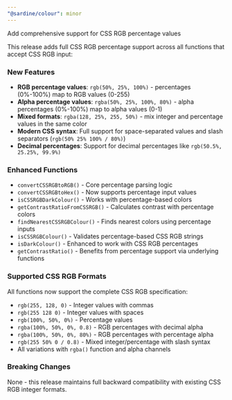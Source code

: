 ```yaml
---
"@sardine/colour": minor
---
```


Add comprehensive support for CSS RGB percentage values

This release adds full CSS RGB percentage support across all functions that accept CSS RGB input:

### New Features
- **RGB percentage values**: `rgb(50%, 25%, 100%)` - percentages (0%-100%) map to RGB values (0-255)
- **Alpha percentage values**: `rgba(50%, 25%, 100%, 80%)` - alpha percentages (0%-100%) map to alpha values (0-1)
- **Mixed formats**: `rgba(128, 25%, 255, 50%)` - mix integer and percentage values in the same color
- **Modern CSS syntax**: Full support for space-separated values and slash separators (`rgb(50% 25% 100% / 80%)`)
- **Decimal percentages**: Support for decimal percentages like `rgb(50.5%, 25.25%, 99.9%)`

### Enhanced Functions
- `convertCSSRGBtoRGB()` - Core percentage parsing logic
- `convertCSSRGBtoHex()` - Now supports percentage input values
- `isCSSRGBDarkColour()` - Works with percentage-based colors
- `getContrastRatioFromCSSRGB()` - Calculates contrast with percentage colors
- `findNearestCSSRGBColour()` - Finds nearest colors using percentage inputs
- `isCSSRGBColour()` - Validates percentage-based CSS RGB strings
- `isDarkColour()` - Enhanced to work with CSS RGB percentages
- `getContrastRatio()` - Benefits from percentage support via underlying functions

### Supported CSS RGB Formats
All functions now support the complete CSS RGB specification:
- `rgb(255, 128, 0)` - Integer values with commas
- `rgb(255 128 0)` - Integer values with spaces
- `rgb(100%, 50%, 0%)` - Percentage values
- `rgba(100%, 50%, 0%, 0.8)` - RGB percentages with decimal alpha
- `rgba(100%, 50%, 0%, 80%)` - RGB percentages with percentage alpha
- `rgb(255 50% 0 / 0.8)` - Mixed integer/percentage with slash syntax
- All variations with `rgba()` function and alpha channels

### Breaking Changes
None - this release maintains full backward compatibility with existing CSS RGB integer formats.
